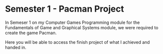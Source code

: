 # Semester 1 - Pacman Project

In Semeser 1 on my Computer Games Programming module for the Fundamentals of Game and Graphical Systems module, we were required to
create the game Pacman.

Here you will be able to access the finish project of what I achieved and handed in.
